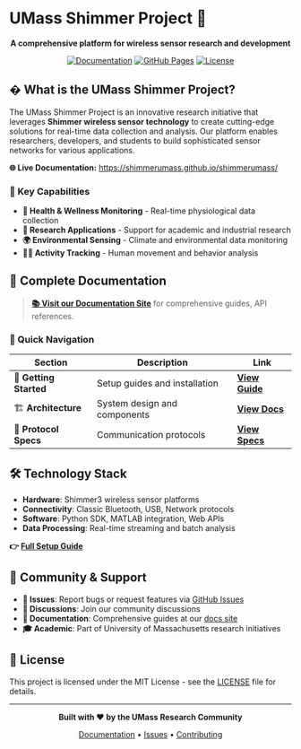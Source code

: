 # UMass Shimmer Project 📡

<div align="center">

**A comprehensive platform for wireless sensor research and development**

[![Documentation](https://img.shields.io/badge/docs-live-brightgreen)](https://shimmerumass.github.io/shimmerumass/)
[![GitHub Pages](https://github.com/shimmerumass/shimmerumass/workflows/Deploy%20MkDocs%20to%20GitHub%20Pages/badge.svg)](https://github.com/shimmerumass/shimmerumass/actions)
[![License](https://img.shields.io/badge/license-MIT-blue.svg)](LICENSE)

</div>

## � What is the UMass Shimmer Project?

The UMass Shimmer Project is an innovative research initiative that leverages **Shimmer wireless sensor technology** to create cutting-edge solutions for real-time data collection and analysis. Our platform enables researchers, developers, and students to build sophisticated sensor networks for various applications.

**🌐 Live Documentation:** https://shimmerumass.github.io/shimmerumass/

### 🎯 Key Capabilities

- **🏥 Health & Wellness Monitoring** - Real-time physiological data collection
- **🔬 Research Applications** - Support for academic and industrial research
- **🌍 Environmental Sensing** - Climate and environmental data monitoring
- **🏃‍♀️ Activity Tracking** - Human movement and behavior analysis

## 📖 Complete Documentation

> **[📚 Visit our Documentation Site](https://shimmerumass.github.io/shimmerumass/)** for comprehensive guides, API references.

### 🔗 Quick Navigation

| Section | Description | Link |
|---------|-------------|------|
| 🚀 **Getting Started** | Setup guides and installation | **[View Guide](https://shimmerumass.github.io/shimmerumass/getting-started/)** |
| 🏗️ **Architecture** | System design and components | **[View Docs](https://shimmerumass.github.io/shimmerumass/architecture/)** |
| 📡 **Protocol Specs** | Communication protocols | **[View Specs](https://shimmerumass.github.io/shimmerumass/protocol/)** |

## 🛠️ Technology Stack

- **Hardware**: Shimmer3 wireless sensor platforms
- **Connectivity**: Classic Bluetooth, USB, Network protocols
- **Software**: Python SDK, MATLAB integration, Web APIs
- **Data Processing**: Real-time streaming and batch analysis


**👉 [Full Setup Guide](https://shimmerumass.github.io/shimmerumass/getting-started/)**

## 🤝 Community & Support

- **📧 Issues**: Report bugs or request features via [GitHub Issues](https://github.com/shimmerumass/shimmerumass/issues)
- **💬 Discussions**: Join our community discussions
- **📖 Documentation**: Comprehensive guides at our [docs site](https://shimmerumass.github.io/shimmerumass/)
- **🎓 Academic**: Part of University of Massachusetts research initiatives

## 📄 License

This project is licensed under the MIT License - see the [LICENSE](LICENSE) file for details.

---

<div align="center">

**Built with ❤️ by the UMass Research Community**

[Documentation](https://shimmerumass.github.io/shimmerumass/) • [Issues](https://github.com/shimmerumass/shimmerumass/issues) • [Contributing](https://shimmerumass.github.io/shimmerumass/)

</div>

